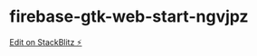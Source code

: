 # firebase-gtk-web-start-ngvjpz

[Edit on StackBlitz ⚡️](https://stackblitz.com/edit/firebase-gtk-web-start-ngvjpz)